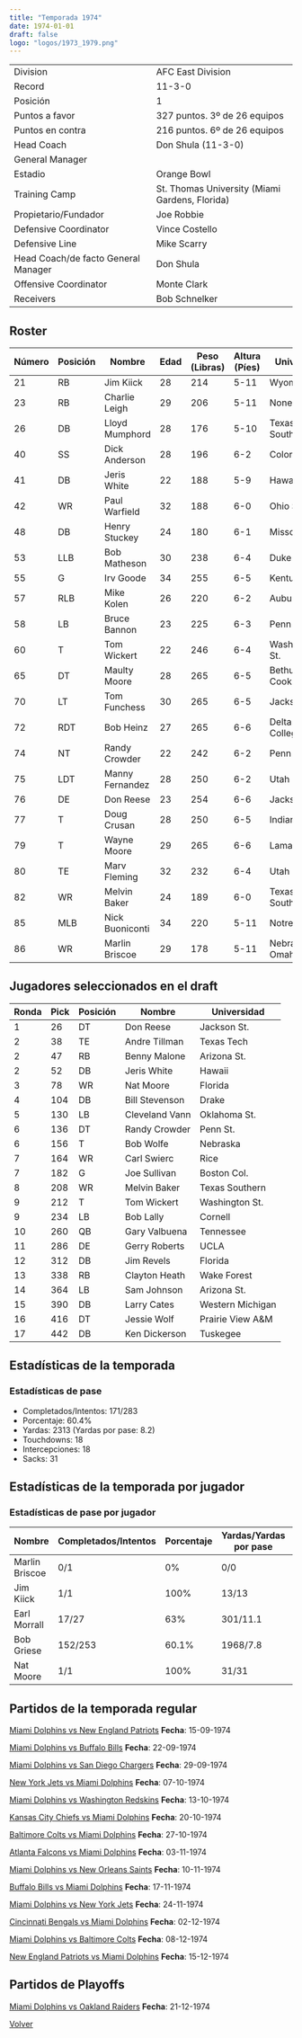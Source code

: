 ```yaml
---
title: "Temporada 1974"
date: 1974-01-01
draft: false
logo: "logos/1973_1979.png"
---
```


|                      |                      |
|-------------------------|---------------------------|
| Division               | AFC East Division            |
| Record                 | 11-3-0              |
| Posición               | 1            |
| Puntos a favor         | 327 puntos. 3º de 26 equipos           |
| Puntos en contra       | 216 puntos. 6º de 26 equipos       |
| Head Coach             | Don Shula (11-3-0)               |
| General Manager        |       |
| Estadio                | Orange Bowl             |
| Training Camp          | St. Thomas University (Miami Gardens, Florida)        |
| Propietario/Fundador | Joe Robbie |
| Defensive Coordinator | Vince Costello |
| Defensive Line | Mike Scarry |
| Head Coach/de facto General Manager | Don Shula |
| Offensive Coordinator | Monte Clark |
| Receivers | Bob Schnelker |


## Roster

| Número | Posición | Nombre           | Edad | Peso (Libras) | Altura (Píes) | Universidad          |
|--------|----------|------------------|------|---------------|---------------|----------------------|
| 21 | RB | Jim Kiick | 28 | 214 | 5-11 | Wyoming |
| 23 | RB | Charlie Leigh | 29 | 206 | 5-11 | None |
| 26 | DB | Lloyd Mumphord | 28 | 176 | 5-10 | Texas Southern |
| 40 | SS | Dick Anderson | 28 | 196 | 6-2 | Colorado |
| 41 | DB | Jeris White | 22 | 188 | 5-9 | Hawaii |
| 42 | WR | Paul Warfield | 32 | 188 | 6-0 | Ohio St. |
| 48 | DB | Henry Stuckey | 24 | 180 | 6-1 | Missouri |
| 53 | LLB | Bob Matheson | 30 | 238 | 6-4 | Duke |
| 55 | G | Irv Goode | 34 | 255 | 6-5 | Kentucky |
| 57 | RLB | Mike Kolen | 26 | 220 | 6-2 | Auburn |
| 58 | LB | Bruce Bannon | 23 | 225 | 6-3 | Penn St. |
| 60 | T | Tom Wickert | 22 | 246 | 6-4 | Washington St. |
| 65 | DT | Maulty Moore | 28 | 265 | 6-5 | Bethune-Cookman |
| 70 | LT | Tom Funchess | 30 | 265 | 6-5 | Jackson St. |
| 72 | RDT | Bob Heinz | 27 | 265 | 6-6 | Delta College,Pacific |
| 74 | NT | Randy Crowder | 22 | 242 | 6-2 | Penn St. |
| 75 | LDT | Manny Fernandez | 28 | 250 | 6-2 | Utah |
| 76 | DE | Don Reese | 23 | 254 | 6-6 | Jackson St. |
| 77 | T | Doug Crusan | 28 | 250 | 6-5 | Indiana |
| 79 | T | Wayne Moore | 29 | 265 | 6-6 | Lamar |
| 80 | TE | Marv Fleming | 32 | 232 | 6-4 | Utah |
| 82 | WR | Melvin Baker | 24 | 189 | 6-0 | Texas Southern |
| 85 | MLB | Nick Buoniconti | 34 | 220 | 5-11 | Notre Dame |
| 86 | WR | Marlin Briscoe | 29 | 178 | 5-11 | Nebraska-Omaha |


## Jugadores seleccionados en el draft

| Ronda | Pick | Posición | Nombre           | Universidad          |
|-------|------|----------|------------------|----------------------|
| 1 | 26 | DT | Don Reese | Jackson St. |
| 2 | 38 | TE | Andre Tillman | Texas Tech |
| 2 | 47 | RB | Benny Malone | Arizona St. |
| 2 | 52 | DB | Jeris White | Hawaii |
| 3 | 78 | WR | Nat Moore | Florida |
| 4 | 104 | DB | Bill Stevenson | Drake |
| 5 | 130 | LB | Cleveland Vann | Oklahoma St. |
| 6 | 136 | DT | Randy Crowder | Penn St. |
| 6 | 156 | T | Bob Wolfe | Nebraska |
| 7 | 164 | WR | Carl Swierc | Rice |
| 7 | 182 | G | Joe Sullivan | Boston Col. |
| 8 | 208 | WR | Melvin Baker | Texas Southern |
| 9 | 212 | T | Tom Wickert | Washington St. |
| 9 | 234 | LB | Bob Lally | Cornell |
| 10 | 260 | QB | Gary Valbuena | Tennessee |
| 11 | 286 | DE | Gerry Roberts | UCLA |
| 12 | 312 | DB | Jim Revels | Florida |
| 13 | 338 | RB | Clayton Heath | Wake Forest |
| 14 | 364 | LB | Sam Johnson | Arizona St. |
| 15 | 390 | DB | Larry Cates | Western Michigan |
| 16 | 416 | DT | Jessie Wolf | Prairie View A&M |
| 17 | 442 | DB | Ken Dickerson | Tuskegee |


## Estadísticas de la temporada
### Estadísticas de pase
* Completados/Intentos: 171/283
* Porcentaje: 60.4%
* Yardas: 2313 (Yardas por pase: 8.2)
* Touchdowns: 18
* Intercepciones: 18
* Sacks: 31

## Estadísticas de la temporada por jugador
### Estadísticas de pase por jugador
| Nombre | Completados/Intentos | Porcentaje | Yardas/Yardas por pase | TDs | Intercepciones | Sacks |
|--------|----------------------|------------|------------------------|-----|----------------|-------|
| Marlin Briscoe | 0/1 | 0% | 0/0 | 0 | 0 | 1 |
| Jim Kiick | 1/1 | 100% | 13/13 | 0 | 0 | 0 |
| Earl Morrall | 17/27 | 63% | 301/11.1 | 2 | 3 | 3 |
| Bob Griese | 152/253 | 60.1% | 1968/7.8 | 16 | 15 | 27 |
| Nat Moore | 1/1 | 100% | 31/31 | 0 | 0 | 0 |


## Partidos de la temporada regular

[Miami Dolphins vs New England Patriots](/historia/partidos/mia-ne-19740915) **Fecha**: 15-09-1974

[Miami Dolphins vs Buffalo Bills](/historia/partidos/mia-buf-19740922) **Fecha**: 22-09-1974

[Miami Dolphins vs San Diego Chargers](/historia/partidos/mia-sd-19740929) **Fecha**: 29-09-1974

[New York Jets vs Miami Dolphins](/historia/partidos/nyj-mia-19741007) **Fecha**: 07-10-1974

[Miami Dolphins vs Washington Redskins](/historia/partidos/mia-was-19741013) **Fecha**: 13-10-1974

[Kansas City Chiefs vs Miami Dolphins](/historia/partidos/kc-mia-19741020) **Fecha**: 20-10-1974

[Baltimore Colts vs Miami Dolphins](/historia/partidos/clt-mia-19741027) **Fecha**: 27-10-1974

[Atlanta Falcons vs Miami Dolphins](/historia/partidos/atl-mia-19741103) **Fecha**: 03-11-1974

[Miami Dolphins vs New Orleans Saints](/historia/partidos/mia-no-19741110) **Fecha**: 10-11-1974

[Buffalo Bills vs Miami Dolphins](/historia/partidos/buf-mia-19741117) **Fecha**: 17-11-1974

[Miami Dolphins vs New York Jets](/historia/partidos/mia-nyj-19741124) **Fecha**: 24-11-1974

[Cincinnati Bengals vs Miami Dolphins](/historia/partidos/cin-mia-19741202) **Fecha**: 02-12-1974

[Miami Dolphins vs Baltimore Colts](/historia/partidos/mia-clt-19741208) **Fecha**: 08-12-1974

[New England Patriots vs Miami Dolphins](/historia/partidos/ne-mia-19741215) **Fecha**: 15-12-1974




## Partidos de Playoffs

[Miami Dolphins vs Oakland Raiders](/historia/partidos/mia-oak-19741221) **Fecha**: 21-12-1974




[Volver](/historia)